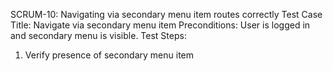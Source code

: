 SCRUM-10: Navigating via secondary menu item routes correctly
Test Case Title: Navigate via secondary menu item
Preconditions: User is logged in and secondary menu is visible.
Test Steps:
1. Verify presence of secondary menu item <title>.
2. Click the <title> menu item.
Expected Result:
- The router navigates to <url>.
- The item <title> has the "selected" active class.

SCRUM-9: Navigating via primary menu item routes correctly and sets active state
Test Case Title: Navigate via primary menu item and verify active state
Preconditions: User is logged in and primary menu is visible.
Test Steps:
1. Verify presence of primary menu item <title> with icon <icon>.
2. Click the <title> menu item.
Expected Result:
- The router navigates to <url>.
- The menu item <title> has the "selected" active class.
- All other menu items do not have the "selected" class.
- On mobile, the menu closes after navigation and focus moves to the main page heading.

SCRUM-8: Switching between breakpoints recalculates the layout
Test Case Title: Switch between breakpoints and verify layout recalculation
Preconditions: App is open on a large screen (viewport ≥ lg).
Test Steps:
1. Shrink viewport below lg breakpoint.
2. Expand viewport back to ≥ lg breakpoint.
Expected Result:
- Menu switches to overlay mode without layout breakage when below lg.
- Menu returns to persistent mode when back to ≥ lg.

SCRUM-7: Menu behaves as overlay on small screens
Test Case Title: Menu overlay behavior on small screens
Preconditions: Viewport width is less than lg breakpoint.
Test Steps:
1. Load the app.
2. Open the menu.
3. Close the menu.
Expected Result:
- Menu is hidden by default.
- Opening the menu displays it as an overlay.
- Closing themenu returns focus to the previously focused element.

SCRUM-6: Split-pane shows persistent menu on large screens
Test Case Title: Persistent split-pane menu on large screens
Preconditions: Viewport width is ₩ lg breakpoint.
Test Steps:
1. Load the app.
Expected Result:
- Menu is visible as a persistent left pane.
- Main content renders in the "main-content" outlet without overlaying the menu.